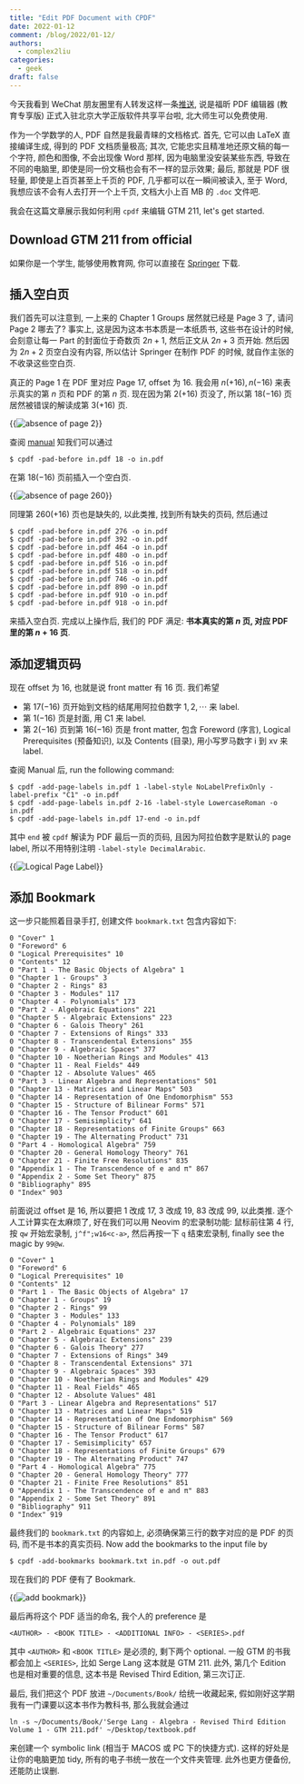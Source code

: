 ```yaml
---
title: "Edit PDF Document with CPDF"
date: 2022-01-12
comment: /blog/2022/01-12/
authors:
  - complex2liu
categories:
  - geek
draft: false
---
```


今天我看到 WeChat 朋友圈里有人转发这样一条[推送](https://mp.weixin.qq.com/s/EjU4FCN9o37uRfyxYuEmjA),
说是福昕 PDF 编辑器 (教育专享版) 正式入驻北京大学正版软件共享平台啦,
北大师生可以免费使用.

作为一个学数学的人, PDF 自然是我最青睐的文档格式. 首先,
它可以由 LaTeX 直接编译生成, 得到的 PDF 文档质量极高;
其次, 它能忠实且精准地还原文稿的每一个字符, 颜色和图像,
不会出现像 Word 那样, 因为电脑里没安装某些东西, 导致在不同的电脑里,
即使是同一份文稿也会有不一样的显示效果;
最后, 那就是 PDF 很轻量, 即使是上百页甚至上千页的 PDF,
几乎都可以在一瞬间被读入, 至于 Word, 我想应该不会有人去打开一个上千页,
文档大小上百 MB 的 `.doc` 文件吧.

我会在这篇文章展示我如何利用 `cpdf` 来编辑 GTM 211, let's get started.

## Download GTM 211 from official

如果你是一个学生, 能够使用教育网, 你可以直接在
[Springer](https://link.springer.com/book/10.1007/978-1-4613-0041-0) 下载.

## 插入空白页

我们首先可以注意到, 一上来的 Chapter 1 Groups 居然就已经是 Page 3 了,
请问 Page 2 哪去了? 事实上, 这是因为这本书本质是一本纸质书,
这些书在设计的时候, 会刻意让每一 Part 的封面位于奇数页 $2n + 1$,
然后正文从 $2n + 3$ 页开始. 然后因为 $2n + 2$ 页空白没有内容,
所以估计 Springer 在制作 PDF 的时候, 就自作主张的不收录这些空白页.

真正的 Page 1 在 PDF 里对应 Page 17, offset 为 16.
我会用 $n (+16), n (-16)$ 来表示真实的第 $n$ 页和 PDF 的第 $n$ 页.
现在因为第 $2 (+16)$ 页没了, 所以第 $18 (-16)$ 页居然被错误的解读成第 $3 (+16)$ 页.

{{<img src="./fig-1.png" alt="absence of page 2">}}

查阅 [manual](https://www.coherentpdf.com/cpdfmanual.pdf) 知我们可以通过

```
$ cpdf -pad-before in.pdf 18 -o in.pdf
```

在第 $18 (-16)$ 页前插入一个空白页.

{{<img src="./fig-2.png" alt="absence of page 260">}}

同理第 $260 (+16)$ 页也是缺失的, 以此类推, 找到所有缺失的页码,
然后通过

```
$ cpdf -pad-before in.pdf 276 -o in.pdf
$ cpdf -pad-before in.pdf 392 -o in.pdf
$ cpdf -pad-before in.pdf 464 -o in.pdf
$ cpdf -pad-before in.pdf 480 -o in.pdf
$ cpdf -pad-before in.pdf 516 -o in.pdf
$ cpdf -pad-before in.pdf 518 -o in.pdf
$ cpdf -pad-before in.pdf 746 -o in.pdf
$ cpdf -pad-before in.pdf 890 -o in.pdf
$ cpdf -pad-before in.pdf 910 -o in.pdf
$ cpdf -pad-before in.pdf 918 -o in.pdf
```

来插入空白页. 完成以上操作后, 我们的 PDF 满足:
**书本真实的第 $n$ 页, 对应 PDF 里的第 $n + 16$ 页**.

## 添加逻辑页码

现在 offset 为 16, 也就是说 front matter 有 16 页.
我们希望

  - 第 $17 (-16)$ 页开始到文档的结尾用阿拉伯数字 $1, 2, \cdots$ 来 label.
  - 第 $1 (-16)$ 页是封面, 用 C1 来 label.
  - 第 $2 (-16)$ 页到第 $16 (-16)$ 页是 front matter,
  包含 Foreword (序言), Logical Prerequisites (预备知识),
  以及 Contents (目录), 用小写罗马数字 i 到 xv 来 label.

查阅 Manual 后, run the following command:

```
$ cpdf -add-page-labels in.pdf 1 -label-style NoLabelPrefixOnly -label-prefix "C1" -o in.pdf
$ cpdf -add-page-labels in.pdf 2-16 -label-style LowercaseRoman -o in.pdf
$ cpdf -add-page-labels in.pdf 17-end -o in.pdf
```

其中 `end` 被 `cpdf` 解读为 PDF 最后一页的页码,
且因为阿拉伯数字是默认的 page label, 所以不用特别注明 `-label-style DecimalArabic`.

{{<img src="./fig-3.png" alt="Logical Page Label">}}

## 添加 Bookmark

这一步只能照着目录手打, 创建文件 `bookmark.txt` 包含内容如下:

```
0 "Cover" 1
0 "Foreword" 6
0 "Logical Prerequisites" 10
0 "Contents" 12
0 "Part 1 - The Basic Objects of Algebra" 1
0 "Chapter 1 - Groups" 3
0 "Chapter 2 - Rings" 83
0 "Chapter 3 - Modules" 117
0 "Chapter 4 - Polynomials" 173
0 "Part 2 - Algebraic Equations" 221
0 "Chapter 5 - Algebraic Extensions" 223
0 "Chapter 6 - Galois Theory" 261
0 "Chapter 7 - Extensions of Rings" 333
0 "Chapter 8 - Transcendental Extensions" 355
0 "Chapter 9 - Algebraic Spaces" 377
0 "Chapter 10 - Noetherian Rings and Modules" 413
0 "Chapter 11 - Real Fields" 449
0 "Chapter 12 - Absolute Values" 465
0 "Part 3 - Linear Algebra and Representations" 501
0 "Chapter 13 - Matrices and Linear Maps" 503
0 "Chapter 14 - Representation of One Endomorphism" 553
0 "Chapter 15 - Structure of Bilinear Forms" 571
0 "Chapter 16 - The Tensor Product" 601
0 "Chapter 17 - Semisimplicity" 641
0 "Chapter 18 - Representations of Finite Groups" 663
0 "Chapter 19 - The Alternating Product" 731
0 "Part 4 - Homological Algebra" 759
0 "Chapter 20 - General Homology Theory" 761 
0 "Chapter 21 - Finite Free Resolutions" 835
0 "Appendix 1 - The Transcendence of e and π" 867
0 "Appendix 2 - Some Set Theory" 875
0 "Bibliography" 895
0 "Index" 903
```

前面说过 offset 是 16, 所以要把 1 改成 17, 3 改成 19, 83 改成 99,
以此类推. 逐个人工计算实在太麻烦了, 好在我们可以用 Neovim 的宏录制功能:
鼠标前往第 4 行, 按 `qw` 开始宏录制, `j^f";w16<c-a>`,
然后再按一下 `q` 结束宏录制, finally see the magic by `99@w`.

```
0 "Cover" 1
0 "Foreword" 6
0 "Logical Prerequisites" 10
0 "Contents" 12
0 "Part 1 - The Basic Objects of Algebra" 17
0 "Chapter 1 - Groups" 19
0 "Chapter 2 - Rings" 99
0 "Chapter 3 - Modules" 133
0 "Chapter 4 - Polynomials" 189
0 "Part 2 - Algebraic Equations" 237
0 "Chapter 5 - Algebraic Extensions" 239
0 "Chapter 6 - Galois Theory" 277
0 "Chapter 7 - Extensions of Rings" 349
0 "Chapter 8 - Transcendental Extensions" 371
0 "Chapter 9 - Algebraic Spaces" 393
0 "Chapter 10 - Noetherian Rings and Modules" 429
0 "Chapter 11 - Real Fields" 465
0 "Chapter 12 - Absolute Values" 481
0 "Part 3 - Linear Algebra and Representations" 517
0 "Chapter 13 - Matrices and Linear Maps" 519
0 "Chapter 14 - Representation of One Endomorphism" 569
0 "Chapter 15 - Structure of Bilinear Forms" 587
0 "Chapter 16 - The Tensor Product" 617
0 "Chapter 17 - Semisimplicity" 657
0 "Chapter 18 - Representations of Finite Groups" 679
0 "Chapter 19 - The Alternating Product" 747
0 "Part 4 - Homological Algebra" 775
0 "Chapter 20 - General Homology Theory" 777 
0 "Chapter 21 - Finite Free Resolutions" 851
0 "Appendix 1 - The Transcendence of e and π" 883
0 "Appendix 2 - Some Set Theory" 891
0 "Bibliography" 911
0 "Index" 919
```

最终我们的 `bookmark.txt` 的内容如上, 必须确保第三行的数字对应的是 PDF 的页码,
而不是书本的真实页码. Now add the bookmarks to the input file by

```
$ cpdf -add-bookmarks bookmark.txt in.pdf -o out.pdf
```

现在我们的 PDF 便有了 Bookmark.

{{<img src="./fig-4.png" alt="add bookmark" >}}

最后再将这个 PDF 适当的命名, 我个人的 preference 是

```
<AUTHOR> - <BOOK TITLE> - <ADDITIONAL INFO> - <SERIES>.pdf
```

其中 `<AUTHOR>` 和 `<BOOK TITLE>` 是必须的, 剩下两个 optional.
一般 GTM 的书我都会加上 `<SERIES>`, 比如 Serge Lang 这本就是 GTM 211.
此外, 第几个 Edition 也是相对重要的信息, 这本书是 Revised Third Edition,
第三次订正.

最后, 我们把这个 PDF 放进 `~/Documents/Book/` 给统一收藏起来,
假如刚好这学期我有一门课要以这本书作为教科书, 那么我就会通过

```
ln -s ~/Documents/Book/'Serge Lang - Algebra - Revised Third Edition Volume 1 - GTM 211.pdf' ~/Desktop/textbook.pdf
```

来创建一个 symbolic link (相当于 MACOS 或 PC 下的快捷方式).
这样的好处是让你的电脑更加 tidy, 所有的电子书统一放在一个文件夹管理.
此外也更方便备份, 还能防止误删.
